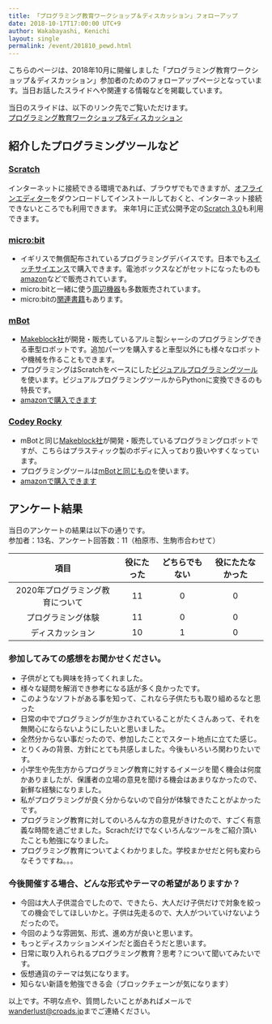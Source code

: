 ```yaml
---
title: 「プログラミング教育ワークショップ＆ディスカッション」フォローアップ
date: 2018-10-17T17:00:00 UTC+9
author: Wakabayashi, Kenichi
layout: single
permalink: /event/201810_pewd.html
---
```

こちらのページは、2018年10月に開催しました「プログラミング教育ワークショップ＆ディスカッション」参加者のためのフォローアップページとなっています。当日お話したスライドへや関連する情報などを掲載しています。

当日のスライドは、以下のリンク先でご覧いただけます。  
[プログラミング教育ワークショップ&ディスカッション](https://speakerdeck.com/kwaka1208/puroguramingujiao-yu-wakusiyotupu-and-deisukatusiyon)

## 紹介したプログラミングツールなど

### [Scratch](https://scratch.mit.edu/)
インターネットに接続できる環境であれば、ブラウザでもできますが、[オフラインエディター](https://scratch.mit.edu/download)をダウンロードしてインストールしておくと、インターネット接続できないところでも利用できます。
来年1月に正式公開予定の[Scratch 3.0](https://beta.scratch.mit.edu/)も利用できます。

### [micro:bit](https://microbit.org/ja/)
- イギリスで無償配布されているプログラミングデバイスです。日本でも[スイッチサイエンス](https://www.switch-science.com/catalog/3735/)で購入できます。電池ボックスなどがセットになったものも[amazon](http://amzn.asia/d/gAgTpBo)などで販売されています。
- micro:bitと一緒に使う[周辺機器](https://www.switch-science.com/catalog/list/695/)も多数販売されています。
- micro:bitの[関連書籍](https://www.amazon.co.jp/s/ref=nb_sb_noss?__mk_ja_JP=%E3%82%AB%E3%82%BF%E3%82%AB%E3%83%8A&url=search-alias%3Dstripbooks&field-keywords=micro%3Abit&rh=n%3A465392%2Ck%3Amicro%3Abit)もあります。

### [mBot](https://www.kenis.co.jp/mbot/)
- [Makeblock社](https://www.makeblock.com/)が開発・販売しているアルミ製シャーシのプログラミングできる車型ロボットです。追加パーツを購入すると車型以外にも様々なロボットや機械を作ることもできます。
- プログラミングはScratchをベースにした[ビジュアルプログラミングツール](https://www.makeblock.com/jp/software)を使います。ビジュアルプログラミングツールからPythonに変換できるのも特長です。
- [amazonで購入できます](https://amzn.to/2CRSSl2)

### [Codey Rocky](https://www.kenis.co.jp/codeyrocky/index.html)
- mBotと同じ[Makeblock社](https://www.makeblock.com/)が開発・販売しているプログラミングロボットですが、こちらはプラスティック製のボディに入っており扱いやすくなっています。
- プログラミングツールは[mBotと同じもの](https://www.makeblock.com/jp/software)を使います。
- [amazonで購入できます](https://amzn.to/2RUTDy4)


## アンケート結果
当日のアンケートの結果は以下の通りです。  
参加者：13名、アンケート回答数：11（柏原市、生駒市合わせて）

|項目|役にたった|どちらでもない|役にたたなかった|
|:--:|:--:|:--:|:--:|
|2020年プログラミング教育について|11|0|0|
|プログラミング体験|11|0|0|
|ディスカッション|10|1|0|

### 参加してみての感想をお聞かせください。
- 子供がとても興味を持ってくれました。
- 様々な疑問を解消でき参考になる話が多く良かったです。
- このようなソフトがある事を知って、これなら子供たちも取り組めるなと思った
- 日常の中でプログラミングが生かされていることがたくさんあって、それを無関心にならないようにしたいと思いました。
- 全然分からない事だったので、参加したことでスタート地点に立てた感じ。
- とりくみの背景、方針にとても共感しました。今後もいろいろ関わりたいです。
- 小学生や先生方からプログラミング教育に対するイメージを聞く機会は何度かありましたが、保護者の立場の意見を聞ける機会はあまりなかったので、新鮮な経験になりました。
- 私がプログラミングが良く分からないので自分が体験できたことがよかったです。
- プログラミング教育に対してのいろんな方の意見がきけたので、すごく有意義な時間を過ごせました。Scrachだけでなくいろんなツールをご紹介頂いたことも勉強になりました。
- プログラミング教育についてよくわかりました。学校まかせだと何も変わらなそうですね。。。

### 今後開催する場合、どんな形式やテーマの希望がありますか？
- 今回は大人子供混合でしたので、できたら、大人だけ子供だけで対象を絞っての機会でしてほしいかと。子供は先走るので、大人がついていけないようだったので。
- 今回のような雰囲気、形式、進め方が良いと思います。
- もっとディスカッションメインだと面白そうだと思います。
- 日常に取り入れられるプログラミング教育？思考？について聞いてみたいです。
- 仮想通貨のテーマは気になります。
- 知らない新語を勉強できる会（ブロックチェーンが気になります）

以上です。不明な点や、質問したいことがあればメールで[wanderlust@croads.jp](wanderlust@croads.jp)までご連絡ください。
